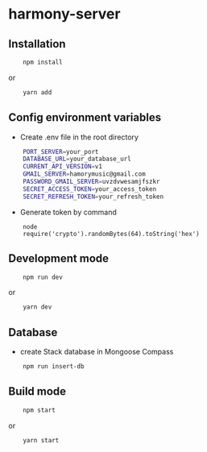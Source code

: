 # harmony-server

## Installation

```bash
    npm install
```

or

```bash
    yarn add
```

## Config environment variables

-   Create .env file in the root directory

```bash
    PORT_SERVER=your_port
    DATABASE_URL=your_database_url
    CURRENT_API_VERSION=v1
    GMAIL_SERVER=hamorymusic@gmail.com
    PASSWORD_GMAIL_SERVER=uvzdvwesamjfszkr
    SECRET_ACCESS_TOKEN=your_access_token
    SECRET_REFRESH_TOKEN=your_refresh_token
```

-   Generate token by command

```
    node
    require('crypto').randomBytes(64).toString('hex')
```

## Development mode

```bash
    npm run dev
```

or

```bash
    yarn dev
```

## Database

-   create Stack database in Mongoose Compass

```bash
    npm run insert-db
```

## Build mode

```bash
    npm start
```

or

```bash
    yarn start
```
